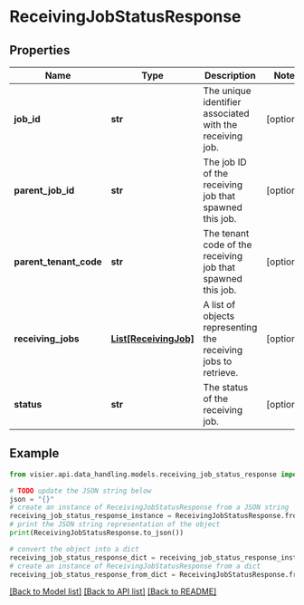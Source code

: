 # ReceivingJobStatusResponse


## Properties

Name | Type | Description | Notes
------------ | ------------- | ------------- | -------------
**job_id** | **str** | The unique identifier associated with the receiving job. | [optional] 
**parent_job_id** | **str** | The job ID of the receiving job that spawned this job. | [optional] 
**parent_tenant_code** | **str** | The tenant code of the receiving job that spawned this job. | [optional] 
**receiving_jobs** | [**List[ReceivingJob]**](ReceivingJob.md) | A list of objects representing the receiving jobs to retrieve. | [optional] 
**status** | **str** | The status of the receiving job. | [optional] 

## Example

```python
from visier.api.data_handling.models.receiving_job_status_response import ReceivingJobStatusResponse

# TODO update the JSON string below
json = "{}"
# create an instance of ReceivingJobStatusResponse from a JSON string
receiving_job_status_response_instance = ReceivingJobStatusResponse.from_json(json)
# print the JSON string representation of the object
print(ReceivingJobStatusResponse.to_json())

# convert the object into a dict
receiving_job_status_response_dict = receiving_job_status_response_instance.to_dict()
# create an instance of ReceivingJobStatusResponse from a dict
receiving_job_status_response_from_dict = ReceivingJobStatusResponse.from_dict(receiving_job_status_response_dict)
```
[[Back to Model list]](../README.md#documentation-for-models) [[Back to API list]](../README.md#documentation-for-api-endpoints) [[Back to README]](../README.md)


